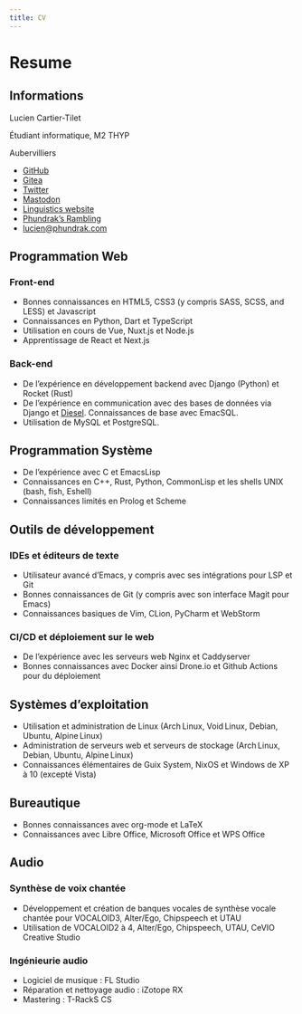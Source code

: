 ```yaml
---
title: CV
---
```


# Resume

## Informations
Lucien Cartier-Tilet

Étudiant informatique, M2 THYP

Aubervilliers

- [GitHub](https://github.com/Phundrak)
- [Gitea](https://labs.phundrak.com) <Badge type="warning" text="instance personnelle" vertical="middle" />
- [Twitter](https://twitter.com/phundrak)
- [Mastodon](https://fosstodon.org/@phundrak)
- [Linguistics website](https://conlang.phundrak.com)
- [Phundrak’s Rambling](https://blog.phundrak.com) <Badge type="tip" text="blog" vertical="middle" />
- [lucien@phundrak.com](mailto:lucien@phundrak.com) <Badge type="tip" text="courriel" vertical="middle" />

## Programmation Web

### Front-end

- Bonnes connaissances en HTML5, CSS3 (y compris SASS, SCSS, and
  LESS) et Javascript
- Connaissances en Python, Dart et TypeScript
- Utilisation en cours de Vue, Nuxt.js et Node.js
- Apprentissage de React et Next.js

### Back-end

- De l’expérience en développement backend avec Django (Python) et Rocket (Rust)
- De l’expérience en communication avec des bases de données via
  Django et [Diesel](https://diesel.rs). Connaissances de base avec EmacSQL.
- Utilisation de MySQL et PostgreSQL.

## Programmation Système
- De l’expérience avec C et EmacsLisp
- Connaissances en C++, Rust, Python, CommonLisp et les shells UNIX
  (bash, fish, Eshell)
- Connaissances limités en Prolog et Scheme

## Outils de développement
### IDEs et éditeurs de texte
- Utilisateur avancé d’Emacs, y compris avec ses intégrations pour LSP
  et Git
- Bonnes connaissances de Git (y compris avec son interface Magit pour
  Emacs)
- Connaissances basiques de Vim, CLion, PyCharm et WebStorm

### CI/CD et déploiement sur le web
- De l’expérience avec les serveurs web Nginx et Caddyserver
- Bonnes connaissances avec Docker ainsi Drone.io et Github Actions
  pour du déploiement

## Systèmes d’exploitation
- Utilisation et administration de Linux (Arch Linux, Void Linux,
  Debian, Ubuntu, Alpine Linux)
- Administration de serveurs web et serveurs de stockage (Arch Linux,
  Debian, Ubuntu, Alpine Linux)
- Connaissances élémentaires de Guix System, NixOS et Windows de XP à
  10 (excepté Vista)

## Bureautique
- Bonnes connaissances avec org-mode et LaTeX
- Connaissances avec Libre Office, Microsoft Office et WPS Office

## Audio

### Synthèse de voix chantée
- Développement et création de banques vocales de synthèse vocale
  chantée pour VOCALOID3, Alter/Ego, Chipspeech et UTAU
- Utilisation de VOCALOID2 à 4, Alter/Ego, Chipspeech, UTAU, CeVIO
  Creative Studio

### Ingénieurie audio
- Logiciel de musique : FL Studio
- Réparation et nettoyage audio : iZotope RX
- Mastering : T-RackS CS
